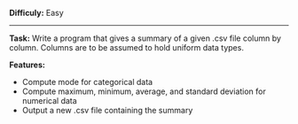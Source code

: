 **Difficuly:** Easy

---

**Task:** Write a program that gives a summary of a given .csv file column by column.
Columns are to be assumed to hold uniform data types.

**Features:**
* Compute mode for categorical data
* Compute maximum, minimum, average, and standard deviation for numerical data
* Output a new .csv file containing the summary
